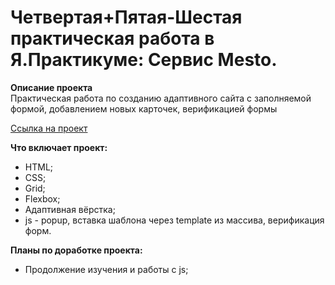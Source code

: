 # Четвертая+Пятая-Шестая практическая работа в Я.Практикуме: Сервис Mesto.

**Описание проекта**  
Практическая работа по созданию адаптивного сайта с заполняемой формой, добавлением новых карточек, верификацией формы

[Ссылка на проект](https://leonid-dolgodvorov.github.io/mesto/index.html) 

**Что включает проект:**

* HTML;
* CSS;
* Grid;
* Flexbox;
* Адаптивная вёрстка;
* js - popup, вставка шаблона через template из массива, верификация форм.

**Планы по доработке проекта:**

* Продолжение изучения и работы с js;